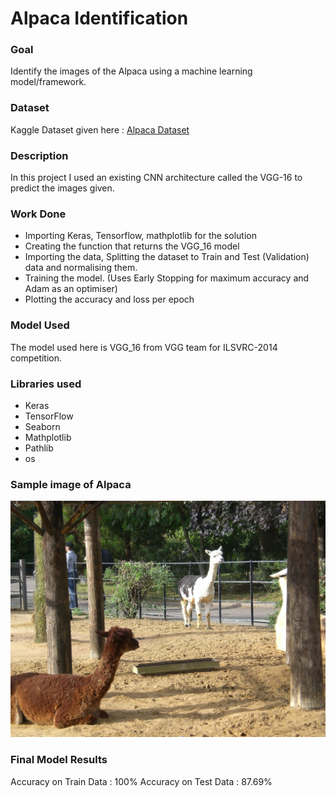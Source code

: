 # Alpaca Identification

### Goal
Identify the images of the Alpaca using a machine learning model/framework.

### Dataset
Kaggle Dataset given here : [Alpaca Dataset](https://www.kaggle.com/datasets/sid4sal/alpaca-dataset-small)

### Description
In this project I used an existing CNN architecture called the VGG-16 to predict the images given.

### Work Done
* Importing Keras, Tensorflow, mathplotlib for the solution
* Creating the function that returns the VGG_16 model
* Importing the data, Splitting the dataset to Train and Test (Validation) data and normalising them.
* Training the model. (Uses Early Stopping for maximum accuracy and Adam as an optimiser)
* Plotting the accuracy and loss per epoch

### Model Used
The model used here is VGG_16 from VGG team for ILSVRC-2014 competition.

### Libraries used
* Keras
* TensorFlow
* Seaborn
* Mathplotlib
* Pathlib
* os

### Sample image of Alpaca
![Alpaca](/Alpaca%20Identification/Dataset/Alpaca/1242ba953cd74e4b.jpg)

### Final Model Results
Accuracy on Train Data : 100% 
Accuracy on Test Data : 87.69%
